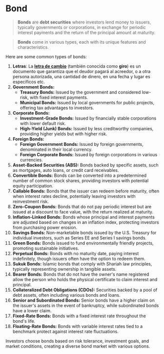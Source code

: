 # Bond

> **Bonds** are **debt securities** where investors lend money to issuers, typically governments or corporations, in exchange for periodic interest payments and the return of the principal amount at maturity.
> 

> **Bonds** come in various types, each with its unique features and characteristics.
> 

Here are some common types of bonds:

1. **Letras**:  La [**letra de cambio**](https://es.wikipedia.org/wiki/Letra_de_cambio) (también conocida como **giro**) es un documento que garantiza que el deudor pagará al acreedor, o a otra persona autorizada, una cantidad de dinero, en una fecha y lugar es específicos etc.
2. **Government Bonds:**
    - **Treasury Bonds:** Issued by the government and considered low-risk, with fixed interest payments.
    - **Municipal Bonds:** Issued by local governments for public projects, offering tax advantages to investors.
3. **Corporate Bonds:**
    - **Investment-Grade Bonds:** Issued by financially stable corporations with lower default risk.
    - **High-Yield (Junk) Bonds:** Issued by less creditworthy companies, providing higher yields but with higher risk.
4. **Foreign Bonds:**
    - **Foreign Government Bonds:** Issued by foreign governments, denominated in their local currency.
    - **Foreign Corporate Bonds:** Issued by foreign corporations in various currencies.
5. **Asset-Backed Securities (ABS):** Bonds backed by specific assets, such as mortgages, auto loans, or credit card receivables.
6. **Convertible Bonds:** Bonds can be converted into a predetermined number of common stock shares, providing investors with potential equity participation.
7. **Callable Bonds:** Bonds that the issuer can redeem before maturity, often when interest rates decline, potentially leaving investors with reinvestment risk.
8. **Zero-Coupon Bonds:** Bonds that do not pay periodic interest but are issued at a discount to face value, with the return realized at maturity.
9. **Inflation-Linked Bonds:** Bonds whose principal and interest payments are adjusted based on changes in an inflation index, protecting investors from purchasing power erosion.
10. **Savings Bonds:** Non-marketable bonds issued by the U.S. Treasury for individual investors, such as Series EE and Series I savings bonds.
11. **Green Bonds:** Bonds issued to fund environmentally friendly projects, promoting sustainable initiatives.
12. **Perpetual Bonds:** Bonds with no maturity date, paying interest indefinitely, though issuers often have the option to redeem them.
13. **Sukuk Bonds:** Islamic bonds that comply with Shariah law principles, typically representing ownership in tangible assets.
14. **Bearer Bonds:** Bonds that do not have the owner's name registered allow the person who holds the physical certificate to claim interest and principal.
15. **Collateralized Debt Obligations (CDOs):** Securities backed by a pool of debt assets, often including various bonds and loans.
16. **Senior and Subordinated Bonds:** Senior bonds have a higher claim on the issuer's assets in the event of bankruptcy, while subordinated bonds have a lower claim.
17. **Fixed-Rate Bonds:** Bonds with a fixed interest rate throughout the bond's life.
18. **Floating-Rate Bonds:** Bonds with variable interest rates tied to a benchmark protect against interest rate fluctuations.

Investors choose bonds based on risk tolerance, investment goals, and market conditions, creating a diverse bond market with various options.